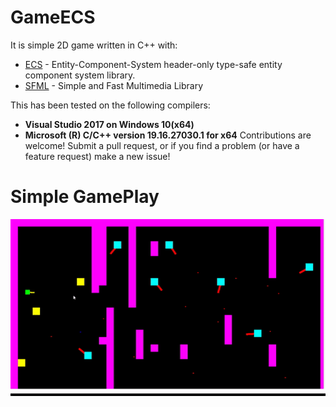 # GameECS
It is simple 2D game written in C++ with:
* [ECS](https://github.com/redxdev/ECS) - Entity-Component-System header-only type-safe entity component system library.
* [SFML](https://www.sfml-dev.org/download.php) - Simple and Fast Multimedia Library

This has been tested on the following compilers:
* **Visual Studio 2017 on Windows 10(x64)**
* **Microsoft (R) C/C++ version 19.16.27030.1 for x64**
Contributions are welcome! Submit a pull request, or if you find a problem (or have a feature request) make a new issue!

# Simple GamePlay
![](game.gif)
